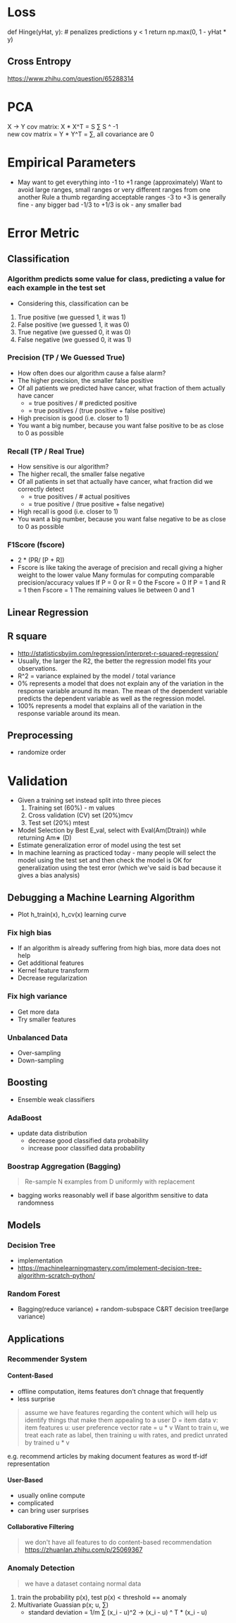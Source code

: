 
# Loss
def Hinge(yHat, y): # penalizes predictions y < 1
    return np.max(0, 1 - yHat * y)


## Cross Entropy
https://www.zhihu.com/question/65288314

# PCA
X -> Y
cov matrix: X * X^T = S ∑ S ^ -1  
new cov matrix = Y * Y^T = ∑, all covariance are 0 

# Empirical Parameters
* May want to get everything into -1 to +1 range (approximately)
Want to avoid large ranges, small ranges or very different ranges from one another
Rule a thumb regarding acceptable ranges
-3 to +3 is generally fine - any bigger bad
-1/3 to +1/3 is ok - any smaller bad


# Error Metric

## Classification 
### Algorithm predicts some value for class, predicting a value for each example in the test set
* Considering this, classification can be
1. True positive (we guessed 1, it was 1)
2. False positive (we guessed 1, it was 0)
3. True negative (we guessed 0, it was 0)
4. False negative (we guessed 0, it was 1)

### Precision (TP / We Guessed True)
* How often does our algorithm cause a false alarm?
* The higher precision, the smaller false positive
* Of all patients we predicted have cancer, what fraction of them actually have cancer
    * = true positives / # predicted positive
    * = true positives / (true positive + false positive)
* High precision is good (i.e. closer to 1)
* You want a big number, because you want false positive to be as close to 0 as possible

### Recall (TP / Real True)
* How sensitive is our algorithm?
* The higher recall, the smaller false negative
* Of all patients in set that actually have cancer, what fraction did we correctly detect
    * = true positives / # actual positives
    * = true positive / (true positive + false negative)
* High recall is good (i.e. closer to 1)
* You want a big number, because you want false negative to be as close to 0 as possible

### F1Score (fscore)
* 2 * (PR/ [P + R])
* Fscore is like taking the average of precision and recall giving a higher weight to the lower value
Many formulas for computing comparable precision/accuracy values
If P = 0 or R = 0 the Fscore = 0
If P = 1 and R = 1 then Fscore = 1
The remaining values lie between 0 and 1 

## Linear Regression
## R square
* http://statisticsbyjim.com/regression/interpret-r-squared-regression/
* Usually, the larger the R2, the better the regression model fits your observations. 
* R^2 = variance explained by the model / total variance
* 0% represents a model that does not explain any of the variation in the response variable around its mean. The mean of the dependent variable predicts the dependent variable as well as the regression model.
* 100% represents a model that explains all of the variation in the response variable around its mean.


## Preprocessing
* randomize order


# Validation
* Given a training set instead split into three pieces
    1. Training set (60%) - m values
    2. Cross validation (CV) set (20%)mcv
    3. Test set (20%) mtest 
* Model Selection by Best E_val, select with Eval(Am(Dtrain)) while returning Am∗ (D)
* Estimate generalization error of model using the test set
* In machine learning as practiced today - many people will select the model using the test set and then check the model is OK for generalization using the test error (which we've said is bad because it gives a bias analysis)


## Debugging a Machine Learning Algorithm
* Plot h_train(x), h_cv(x) learning curve

### Fix high bias
* If an algorithm is already suffering from high bias, more data does not help
* Get additional features 
* Kernel feature transform
* Decrease regularization

### Fix high variance
* Get more data
* Try smaller features

### Unbalanced Data
* Over-sampling
* Down-sampling


## Boosting
* Ensemble weak classifiers 

### AdaBoost
* update data distribution
    - decrease good classified data probability
    - increase poor classified data probability

### Boostrap Aggregation (Bagging)
> Re-sample N examples from D uniformly with replacement
* bagging works reasonably well if base algorithm sensitive to data randomness


## Models
### Decision Tree
* implementation
* https://machinelearningmastery.com/implement-decision-tree-algorithm-scratch-python/
     
### Random Forest
* Bagging(reduce variance) + random-subspace C&RT decision tree(large variance)


## Applications
### Recommender System

#### Content-Based
* offline computation, items features don't chnage that frequently
* less surprise
> assume we have features regarding the content which will help us identify things that make them appealing to a user
D = item data
v: item features
u: user preference vector
rate = u * v
Want to train u, we treat each rate as label, 
then training u with rates, and predict unrated by trained u * v

e.g. recommend articles by making document features as word tf-idf representation

#### User-Based
* usually online compute
* complicated
* can bring user surprises

#### Collaborative Filtering
> we don't have all features to do content-based recommendation
> https://zhuanlan.zhihu.com/p/25069367


### Anomaly Detection
> we have a dataset containg normal data
1. train the probability p(x), test p(x) < threshold == anomaly 
2. Multivariate Guassian p(x; u, ∑)
    * standard deviation = 1/m ∑ (x_i - u)^2 -> (x_i - u) ^ T * (x_i - u)



